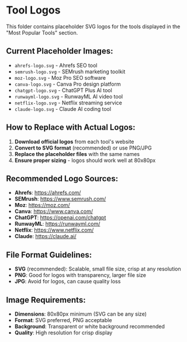 # Tool Logos

This folder contains placeholder SVG logos for the tools displayed in the "Most Popular Tools" section.

## Current Placeholder Images:
- `ahrefs-logo.svg` - Ahrefs SEO tool
- `semrush-logo.svg` - SEMrush marketing toolkit
- `moz-logo.svg` - Moz Pro SEO software
- `canva-logo.svg` - Canva Pro design platform
- `chatgpt-logo.svg` - ChatGPT Plus AI tool
- `runwayml-logo.svg` - RunwayML AI video tool
- `netflix-logo.svg` - Netflix streaming service
- `claude-logo.svg` - Claude AI coding tool

## How to Replace with Actual Logos:

1. **Download official logos** from each tool's website
2. **Convert to SVG format** (recommended) or use PNG/JPG
3. **Replace the placeholder files** with the same names
4. **Ensure proper sizing** - logos should work well at 80x80px

## Recommended Logo Sources:
- **Ahrefs**: https://ahrefs.com/
- **SEMrush**: https://www.semrush.com/
- **Moz**: https://moz.com/
- **Canva**: https://www.canva.com/
- **ChatGPT**: https://openai.com/chatgpt
- **RunwayML**: https://runwayml.com/
- **Netflix**: https://www.netflix.com/
- **Claude**: https://claude.ai/

## File Format Guidelines:
- **SVG** (recommended): Scalable, small file size, crisp at any resolution
- **PNG**: Good for logos with transparency, larger file size
- **JPG**: Avoid for logos, can cause quality loss

## Image Requirements:
- **Dimensions**: 80x80px minimum (SVG can be any size)
- **Format**: SVG preferred, PNG acceptable
- **Background**: Transparent or white background recommended
- **Quality**: High resolution for crisp display
